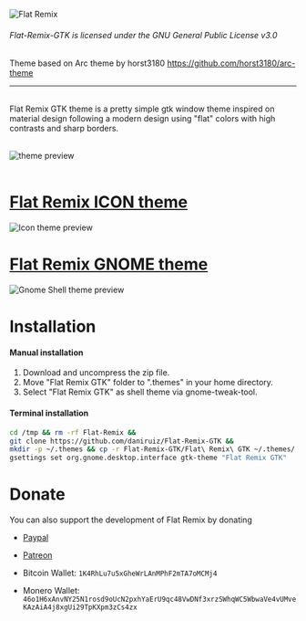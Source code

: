 ![Flat Remix](https://cdn.rawgit.com/daniruiz/Flat-Remix-GTK/master/logo.png)

###### Flat-Remix-GTK is licensed under the GNU General Public License v3.0
Theme based on Arc theme by horst3180 https://github.com/horst3180/arc-theme
<hr>
<br>
Flat Remix GTK theme is a pretty simple gtk window theme inspired on material design following a modern design using "flat" colors with high contrasts and sharp borders.
<br><br>

![theme preview](https://raw.githubusercontent.com/daniruiz/Flat-Remix-GTK/master/1.png)
<br><br>

# [Flat Remix ICON theme](https://github.com/daniruiz/Flat-Remix-GNOME-theme)
![Icon theme preview](https://raw.githubusercontent.com/daniruiz/Flat-Remix/master/preview.png)

# [Flat Remix GNOME theme](https://github.com/daniruiz/Flat-Remix-GNOME-theme)
![Gnome Shell theme preview](https://raw.githubusercontent.com/daniruiz/Flat-Remix-GNOME-theme/master/Images/1.png)



# Installation

#### Manual installation

1. Download and uncompress the zip file.
1. Move "Flat Remix GTK" folder to ".themes" in your home directory.
1. Select "Flat Remix GTK" as shell theme via gnome-tweak-tool.

#### Terminal installation

```sh
cd /tmp && rm -rf Flat-Remix &&
git clone https://github.com/daniruiz/Flat-Remix-GTK &&
mkdir -p ~/.themes && cp -r Flat-Remix-GTK/Flat\ Remix\ GTK ~/.themes/ &&
gsettings set org.gnome.desktop.interface gtk-theme "Flat Remix GTK"
```


# Donate

You can also support the development of Flat Remix by donating

- [Paypal](https://www.paypal.com/cgi-bin/webscr?cmd=_s-xclick&hosted_button_id=7LEWLS78EAJGJ)

- [Patreon](https://www.patreon.com/daniruiz)

- Bitcoin Wallet:
`1K4RhLu7u5xGheWrLAnMPhF2mTA7oMCMj4`

- Monero Wallet:   `46o1H6xAnvNY25N1rosd9oUcN2pxhYaErU9qc48VwDNf3xrzSWhqWC5WbwaVe4vUMveKAzAiA4j8xgUi29TpKXpm3zCs4zx`  
